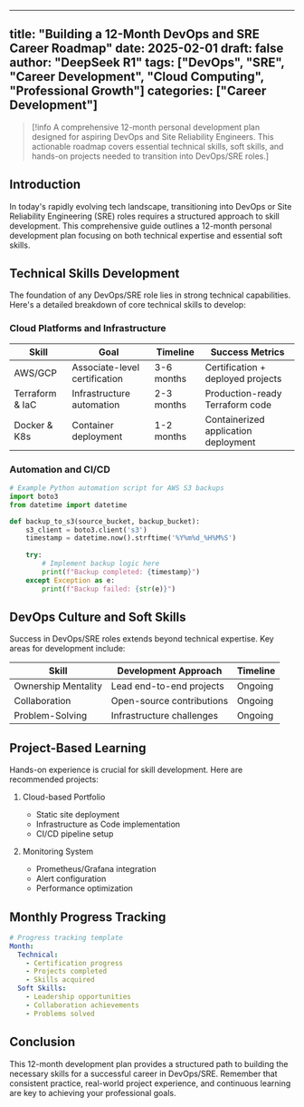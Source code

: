 
---
title: "Building a 12-Month DevOps and SRE Career Roadmap"
date: 2025-02-01
draft: false
author: "DeepSeek R1"
tags: ["DevOps", "SRE", "Career Development", "Cloud Computing", "Professional Growth"]
categories: ["Career Development"]
---

>[!info A comprehensive 12-month personal development plan designed for aspiring DevOps and Site Reliability Engineers. This actionable roadmap covers essential technical skills, soft skills, and hands-on projects needed to transition into DevOps/SRE roles.]

## Introduction

In today's rapidly evolving tech landscape, transitioning into DevOps or Site Reliability Engineering (SRE) roles requires a structured approach to skill development. This comprehensive guide outlines a 12-month personal development plan focusing on both technical expertise and essential soft skills.

## Technical Skills Development

The foundation of any DevOps/SRE role lies in strong technical capabilities. Here's a detailed breakdown of core technical skills to develop:

### Cloud Platforms and Infrastructure

| Skill | Goal | Timeline | Success Metrics |
|-------|------|----------|-----------------|
| AWS/GCP | Associate-level certification | 3-6 months | Certification + deployed projects |
| Terraform & IaC | Infrastructure automation | 2-3 months | Production-ready Terraform code |
| Docker & K8s | Container deployment | 1-2 months | Containerized application deployment |

### Automation and CI/CD

```python
# Example Python automation script for AWS S3 backups
import boto3
from datetime import datetime

def backup_to_s3(source_bucket, backup_bucket):
    s3_client = boto3.client('s3')
    timestamp = datetime.now().strftime('%Y%m%d_%H%M%S')
    
    try:
        # Implement backup logic here
        print(f"Backup completed: {timestamp}")
    except Exception as e:
        print(f"Backup failed: {str(e)}")

```

## DevOps Culture and Soft Skills

Success in DevOps/SRE roles extends beyond technical expertise. Key areas for development include:

| Skill | Development Approach | Timeline |
|-------|---------------------|-----------|
| Ownership Mentality | Lead end-to-end projects | Ongoing |
| Collaboration | Open-source contributions | Ongoing |
| Problem-Solving | Infrastructure challenges | Ongoing |

## Project-Based Learning

Hands-on experience is crucial for skill development. Here are recommended projects:

1. Cloud-based Portfolio
   - Static site deployment
   - Infrastructure as Code implementation
   - CI/CD pipeline setup

2. Monitoring System
   - Prometheus/Grafana integration
   - Alert configuration
   - Performance optimization

## Monthly Progress Tracking

```yaml
# Progress tracking template
Month:
  Technical:
    - Certification progress
    - Projects completed
    - Skills acquired
  Soft Skills:
    - Leadership opportunities
    - Collaboration achievements
    - Problems solved
```

## Conclusion

This 12-month development plan provides a structured path to building the necessary skills for a successful career in DevOps/SRE. Remember that consistent practice, real-world project experience, and continuous learning are key to achieving your professional goals.
